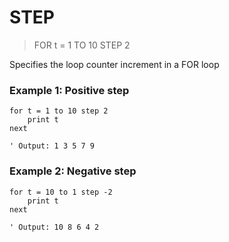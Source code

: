 # STEP

> FOR t = 1 TO 10 STEP 2

Specifies the loop counter increment in a FOR loop

### Example 1: Positive step

```
for t = 1 to 10 step 2
    print t
next

' Output: 1 3 5 7 9
```

### Example 2: Negative step

```
for t = 10 to 1 step -2
    print t
next

' Output: 10 8 6 4 2
```
